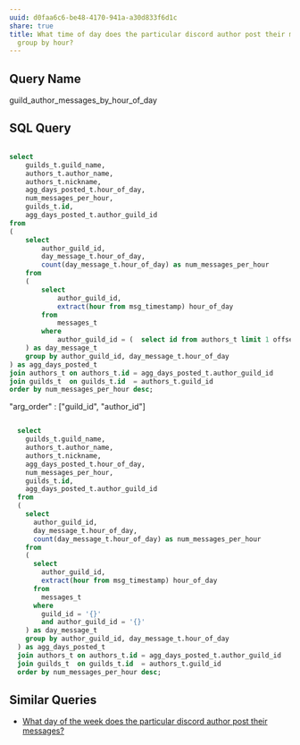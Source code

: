 ```yaml
---
uuid: d0faa6c6-be48-4170-941a-a30d833f6d1c
share: true
title: What time of day does the particular discord author post their messages,
  group by hour?
---
```

## Query Name

guild_author_messages_by_hour_of_day
## SQL Query

``` SQL

select
	guilds_t.guild_name,
	authors_t.author_name,
	authors_t.nickname,
	agg_days_posted_t.hour_of_day,
	num_messages_per_hour,
	guilds_t.id,
	agg_days_posted_t.author_guild_id
from
(
	select
		author_guild_id,
		day_message_t.hour_of_day,
		count(day_message_t.hour_of_day) as num_messages_per_hour
	from
	(
		select
			author_guild_id,
			extract(hour from msg_timestamp) hour_of_day
		from
			messages_t
		where
			author_guild_id = (  select id from authors_t limit 1 offset 0 )
	) as day_message_t
	group by author_guild_id, day_message_t.hour_of_day
) as agg_days_posted_t
join authors_t on authors_t.id = agg_days_posted_t.author_guild_id
join guilds_t  on guilds_t.id  = authors_t.guild_id
order by num_messages_per_hour desc;

```


"arg_order" : ["guild_id", "author_id"]
``` sql

  select
	guilds_t.guild_name,
	authors_t.author_name,
	authors_t.nickname,
	agg_days_posted_t.hour_of_day,
	num_messages_per_hour,
	guilds_t.id,
	agg_days_posted_t.author_guild_id
  from
  (
	select
	  author_guild_id,
	  day_message_t.hour_of_day,
	  count(day_message_t.hour_of_day) as num_messages_per_hour
	from
	(
	  select
		author_guild_id,
		extract(hour from msg_timestamp) hour_of_day
	  from
		messages_t
	  where
		guild_id = '{}'
		and author_guild_id = '{}'
	) as day_message_t
	group by author_guild_id, day_message_t.hour_of_day
  ) as agg_days_posted_t
  join authors_t on authors_t.id = agg_days_posted_t.author_guild_id
  join guilds_t  on guilds_t.id  = authors_t.guild_id
  order by num_messages_per_hour desc;


```

## Similar Queries

* [What day of the week does the particular discord author post their messages?](/cb543a19-8513-43ae-8720-5ffeaec4a385)